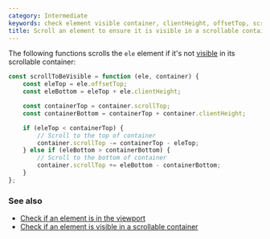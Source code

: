 ```yaml
---
category: Intermediate
keywords: check element visible container, clientHeight, offsetTop, scrollTop
title: Scroll an element to ensure it is visible in a scrollable container
---
```


The following functions scrolls the `ele` element if it's not [visible](/check-if-an-element-is-visible-in-a-scrollable-container) in its scrollable container:

```js
const scrollToBeVisible = function (ele, container) {
    const eleTop = ele.offsetTop;
    const eleBottom = eleTop + ele.clientHeight;

    const containerTop = container.scrollTop;
    const containerBottom = containerTop + container.clientHeight;

    if (eleTop < containerTop) {
        // Scroll to the top of container
        container.scrollTop -= containerTop - eleTop;
    } else if (eleBottom > containerBottom) {
        // Scroll to the bottom of container
        container.scrollTop += eleBottom - containerBottom;
    }
};
```

### See also

-   [Check if an element is in the viewport](/check-if-an-element-is-in-the-viewport)
-   [Check if an element is visible in a scrollable container](/check-if-an-element-is-visible-in-a-scrollable-container)
